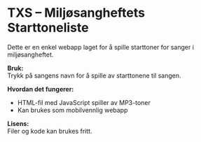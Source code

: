 # TXS – Miljøsangheftets Starttoneliste

Dette er en enkel webapp laget for å spille starttoner for sanger i miljøsangheftet.

**Bruk:**  
Trykk på sangens navn for å spille av starttonene til sangen.  

**Hvordan det fungerer:**  
- HTML-fil med JavaScript spiller av MP3-toner  
- Kan brukes som mobilvennlig webapp  

**Lisens:**  
Filer og kode kan brukes fritt.
